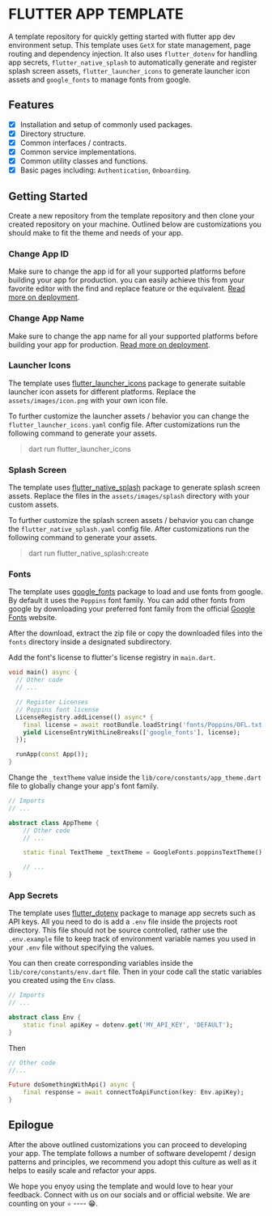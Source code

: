 # FLUTTER APP TEMPLATE

A template repository for quickly getting started with flutter app dev environment setup.
This template uses `GetX` for state management, page routing and dependency injection. It also
uses `flutter_dotenv` for handling app secrets, `flutter_native_splash` to automatically generate
and register splash screen assets, `flutter_launcher_icons` to generate launcher icon assets and
`google_fonts` to manage fonts from google.

## Features

- [x] Installation and setup of commonly used packages.
- [x] Directory structure.
- [x] Common interfaces / contracts.
- [x] Common service implementations.
- [x] Common utility classes and functions.
- [x] Basic pages including: `Authentication`, `Onboarding`.

## Getting Started

Create a new repository from the template repository and then clone your created repository on your machine. Outlined below are customizations you should make to fit the theme and needs of your app.

### Change App ID

Make sure to change the app id for all your supported platforms before building your app for production. you can easily achieve this from your favorite editor with the find and replace feature or the equivalent. [Read more on deployment](<https://docs.flutter.dev/deployment>).

### Change App Name

Make sure to change the app name for all your supported platforms before building your app for production. [Read more on deployment](<https://docs.flutter.dev/deployment>).

### Launcher Icons

The template uses [flutter_launcher_icons](<https://pub.dev/packages/flutter_launcher_icons>) package to generate suitable launcher icon assets for different platforms. Replace the `assets/images/icon.png` with your own icon file.

To further customize the launcher assets / behavior you can change the `flutter_launcher_icons.yaml` config file. After customizations run the following command to generate your assets.

> dart run flutter_launcher_icons

### Splash Screen

The template uses [flutter_native_splash](<https://pub.dev/packages/flutter_native_splash>) package to generate splash screen assets. Replace the files in the `assets/images/splash` directory with your custom assets.

To further customize the splash screen assets / behavior you can change the `flutter_native_splash.yaml` config file. After customizations run the following command to generate your assets.

> dart run flutter_native_splash:create

### Fonts

The template uses [google_fonts](<https://pub.dev/packages/google_fonts>) package to load and use fonts from google. By default it uses the `Poppins` font family. You can add other fonts from google by downloading your preferred font family from the official [Google Fonts](<https://fonts.google.com>) website.

After the download, extract the zip file or copy the downloaded files into the `fonts` directory inside a designated subdirectory.

Add the font's license to flutter's license registry in `main.dart`.

``` dart
void main() async {
  // Other code
  // ...

  // Register Licenses
  // Poppins font license
  LicenseRegistry.addLicense(() async* {
    final license = await rootBundle.loadString('fonts/Poppins/OFL.txt');
    yield LicenseEntryWithLineBreaks(['google_fonts'], license);
  });

  runApp(const App());
}
```

Change the `_textTheme` value inside the `lib/core/constants/app_theme.dart` file to globally change your app's font family.

``` dart
// Imports
// ...

abstract class AppTheme {
    // Other code
    // ...

    static final TextTheme _textTheme = GoogleFonts.poppinsTextTheme();

    // ...
}
```

### App Secrets

The template uses [flutter_dotenv](<https://pub.dev/packages/flutter_dotenv>) package to manage app secrets such as API keys. All you need to do is add a `.env` file inside the projects root directory. This file should not be source controlled, rather use the `.env.example` file to keep track of environment variable names you used in your `.env` file without specifying the values.

You can then create corresponding variables inside the `lib/core/constants/env.dart` file. Then in your code call the static variables you created using the `Env` class.

``` dart
// Imports
// ...

abstract class Env {
    static final apiKey = dotenv.get('MY_API_KEY', 'DEFAULT');
}
```

Then

``` dart
// Other code
//...

Future doSomethingWithApi() async {
    final response = await connectToApiFunction(key: Env.apiKey);
}

```

## Epilogue

After the above outlined customizations you can proceed to developing your app. The template follows a number of software developemt / design patterns and principles, we recommend you adopt this culture as well as it helps to easily scale and refactor your apps.

We hope you enyoy using the template and would love to hear your feedback. Connect with us on our socials and or official website. We are counting on your `⭐` ---- 😁.
